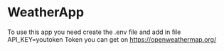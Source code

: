 # WeatherApp
To use this app you need create the .env file and add in file API_KEY=youtoken 
Token you can get on https://openweathermap.org/
